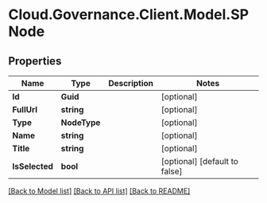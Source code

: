 # Cloud.Governance.Client.Model.SPNode
## Properties

Name | Type | Description | Notes
------------ | ------------- | ------------- | -------------
**Id** | **Guid** |  | [optional] 
**FullUrl** | **string** |  | [optional] 
**Type** | **NodeType** |  | [optional] 
**Name** | **string** |  | [optional] 
**Title** | **string** |  | [optional] 
**IsSelected** | **bool** |  | [optional] [default to false]

[[Back to Model list]](../README.md#documentation-for-models) [[Back to API list]](../README.md#documentation-for-api-endpoints) [[Back to README]](../README.md)

